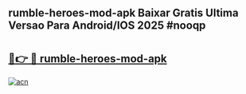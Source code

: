 ## rumble-heroes-mod-apk Baixar Gratis Ultima Versao Para Android/IOS 2025 #nooqp

# <h2><a href="https://ainizakaria.my?title=rumble-heroes-mod-apk&ref=20M">🔗👉 🔴 rumble-heroes-mod-apk</a></h2>

[![acn](https://github.com/user-attachments/assets/0f9c940e-d8b0-45ae-aac7-cd30a18b3e1c)](https://ainizakaria.my?title=rumble-heroes-mod-apk&ref=20M)

